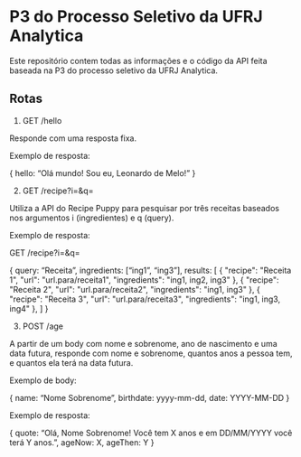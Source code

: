 # P3 do Processo Seletivo da UFRJ Analytica

Este repositório contem todas as informações e o código da API feita baseada na P3 do processo seletivo da UFRJ Analytica.

## Rotas

1. GET /hello

Responde com uma resposta fixa.

Exemplo de resposta:

{
  hello: “Olá mundo! Sou eu, Leonardo de Melo!”
}

2. GET /recipe?i=<ingredients>&q=<query>

Utiliza a API do Recipe Puppy para pesquisar por três receitas baseados nos argumentos i (ingredientes) e q (query).

Exemplo de resposta:

GET /recipe?i=<ingredients>&q=<query>

{
  query: “Receita”,
  ingredients: [“ing1”, “ing3”],
  results: [
    {
      "recipe": "Receita 1",
      "url": "url.para/receita1",
      "ingredients": "ing1, ing2, ing3"
    },
    {
      "recipe": "Receita 2",
      "url": "url.para/receita2",
      "ingredients": "ing1, ing3"
    },
    {
      "recipe": "Receita 3",
      "url": "url.para/receita3",
      "ingredients": "ing1, ing3, ing4"
    },
  ]
}

3. POST /age

A partir de um body com nome e sobrenome, ano de nascimento e uma data futura, responde com nome e sobrenome, quantos anos a pessoa tem, e quantos ela terá na data futura.

Exemplo de body:

{
  name: “Nome Sobrenome”,
  birthdate: yyyy-mm-dd,
  date: YYYY-MM-DD
}

Exemplo de resposta:

{
  quote: “Olá, Nome Sobrenome! Você tem X anos e em DD/MM/YYYY você terá Y anos.”,
  ageNow: X,
  ageThen: Y
}